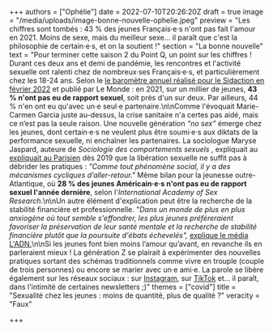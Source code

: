 +++
authors = ["Ophélie"]
date = 2022-07-10T20:26:20Z
draft = true
image = "/media/uploads/image-bonne-nouvelle-ophelie.jpeg"
preview = "Les chiffres sont tombés : 43 % des jeunes Français·e·s n'ont pas fait l'amour en 2021. Moins de sexe, mais du meilleur sexe… il paraît que c'est la philosophie de certain·e·s, et on la soutient !"
section = "La bonne nouvelle"
text = "Pour terminer cette saison 2 du Point Q, un point sur les chiffres ! Durant ces deux ans et demi de pandémie, les rencontres et l'activité sexuelle ont ralenti chez de nombreux·ses Français·e·s, et particulièrement chez les 18-24 ans. Selon le [le baromètre annuel réalisé pour le Sidaction en février 2022](https://www.datapressepremium.com/rmdiff/2012459/PresentationSondage16.pdf) et publié par Le Monde : en 2021, sur un millier de jeunes, **43 % n'ont pas eu de rapport sexuel**, soit près d'un sur deux. Par ailleurs, 44 % n'en ont eu qu'avec un·e seul·e partenaire.\n\nComme l'évoquait Marie-Carmen Garcia juste au-dessus, la crise sanitaire n'a certes pas aidé, mais ce n’est pas la seule raison. Une nouvelle génération _&ldquo;no sex&rdquo;_ émerge chez les jeunes, dont certain·e·s ne veulent plus être soumi·e·s aux diktats de la performance sexuelle, ni enchaîner les partenaires. La sociologue Maryse Jaspard, auteure de _Sociologie des comportements sexuels_ , expliquait au [expliquait au Parisien](http://Maryse%20Jaspard,%20autrice%20de%20%C2%AB%20Sociologie%20des%20comportements%20sexuels%20%C2%BB.%20Cette%20sociod%C3%A9mographe%20estime%20que%20la%20%C2%AB%20d%C3%A9mocratisation%20%C2%BB%20d'une%20sexualit%C3%A9%20lib%C3%A9r%C3%A9e%20ne%20suffit%20pas%20%C3%A0%20d%C3%A9brider%20les%20pratiques,%20au%20contraire.%20%C2%AB%20Les%20ann%C3%A9es%201980%20ont%20marqu%C3%A9%20une%20hypersexualisation%20de%20la%20soci%C3%A9t%C3%A9.%20Mais%20comme%20pour%20tout%20ph%C3%A9nom%C3%A8ne%20social,%20il%20y%20a%20des%20m%C3%A9canismes%20cycliques%20d'aller-retour.%20Aujourd'hui,%20on%20est%20dans%20une%20phase%20diff%C3%A9rente%20o%C3%B9%20c'est%20l'importance%20du%20choix%20qui%20est%20mise%20en%20avant.%20%C2%BB) dès 2019 que la libération sexuelle ne suffit pas à débrider les pratiques : _\"Comme tout phénomène social, il y a des mécanismes cycliques d’aller-retour.\"_ Même bilan pour la jeunesse outre-Atlantique, où **28 % des jeunes Américain·e·s n'ont pas eu de rapport sexuel l'année dernière**, selon l'_International Academy of Sex Research_.\n\nUn autre élément d'explication peut être la recherche de la stabilité financière et professionnelle. \"_Dans un monde de plus en plus anxiogène où tout semble s'effondrer, les plus jeunes préféreraient favoriser la préservation de leur santé mentale et la recherche de stabilité financière plutôt que la poursuite d'ébats échevelés\",_ [explique le média L'ADN.](https://www.ladn.eu/nouveaux-usages/sexe-jeunes-nont-eu-aucune-relation-en-2021/)\n\nSi les jeunes font bien moins l’amour qu’avant, en revanche ils en parleraient mieux ! La génération Z se plairait à expérimenter des nouvelles pratiques sortant des schémas traditionnels comme vivre en trouple (couple de trois personnes) ou encore se marier avec un·e ami·e. La parole se libère également sur les réseaux sociaux : sur [Instagram](https://www.instagram.com/p/B37fpQDC2YL/?hl=fr), sur [TikTok](https://www.tiktok.com/discover/Au-lit-avec-Anne-Marie?lang=fr) et... il paraît, dans l'intimité de certaines newsletters ;)"
themes = ["covid"]
title = "Sexualité chez les jeunes : moins de quantité, plus de qualité ?"
veracity = "Faux"

+++
